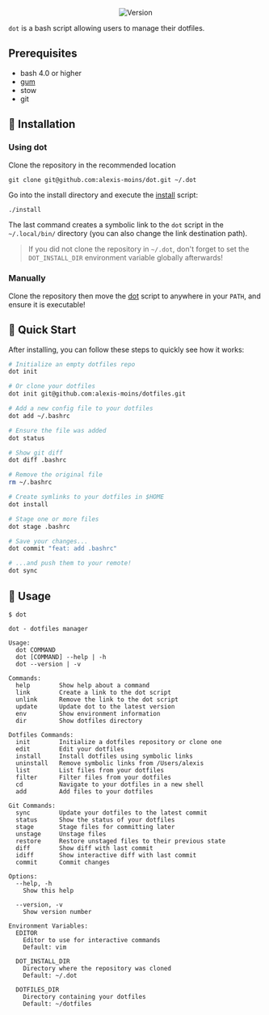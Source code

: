 <div align='center'>

![Version](https://img.shields.io/badge/version-1.2.0-blue.svg)

</div>

`dot` is a bash script allowing users to manage their dotfiles.

## Prerequisites

- bash 4.0 or higher
- [gum](https://github.com/charmbracelet/gum)
- stow
- git


## 🧰 Installation

### Using dot

Clone the repository in the recommended location
```console
git clone git@github.com:alexis-moins/dot.git ~/.dot
```

Go into the install directory and execute the [install](install) script:
```console
./install
```

The last command creates a symbolic link to the `dot` script in the `~/.local/bin/` directory (you can also change the link destination path). 

> If you did not clone the repository in `~/.dot`, don't forget to set the `DOT_INSTALL_DIR` environment variable globally afterwards!

### Manually

Clone the repository then move the [dot](dot) script to anywhere in your `PATH`, and ensure it is executable!

## 🌱 Quick Start

After installing, you can follow these steps to quickly see how it works:

```bash
# Initialize an empty dotfiles repo
dot init

# Or clone your dotfiles
dot init git@github.com:alexis-moins/dotfiles.git

# Add a new config file to your dotfiles
dot add ~/.bashrc

# Ensure the file was added
dot status

# Show git diff
dot diff .bashrc

# Remove the original file
rm ~/.bashrc

# Create symlinks to your dotfiles in $HOME
dot install

# Stage one or more files
dot stage .bashrc

# Save your changes...
dot commit "feat: add .bashrc"

# ...and push them to your remote!
dot sync
```

## 🚦 Usage

```
$ dot

dot - dotfiles manager

Usage:
  dot COMMAND
  dot [COMMAND] --help | -h
  dot --version | -v

Commands:
  help        Show help about a command
  link        Create a link to the dot script
  unlink      Remove the link to the dot script
  update      Update dot to the latest version
  env         Show environment information
  dir         Show dotfiles directory

Dotfiles Commands:
  init        Initialize a dotfiles repository or clone one
  edit        Edit your dotfiles
  install     Install dotfiles using symbolic links
  uninstall   Remove symbolic links from /Users/alexis
  list        List files from your dotfiles
  filter      Filter files from your dotfiles
  cd          Navigate to your dotfiles in a new shell
  add         Add files to your dotfiles

Git Commands:
  sync        Update your dotfiles to the latest commit
  status      Show the status of your dotfiles
  stage       Stage files for committing later
  unstage     Unstage files
  restore     Restore unstaged files to their previous state
  diff        Show diff with last commit
  idiff       Show interactive diff with last commit
  commit      Commit changes

Options:
  --help, -h
    Show this help

  --version, -v
    Show version number

Environment Variables:
  EDITOR
    Editor to use for interactive commands
    Default: vim

  DOT_INSTALL_DIR
    Directory where the repository was cloned
    Default: ~/.dot

  DOTFILES_DIR
    Directory containing your dotfiles
    Default: ~/dotfiles
```

